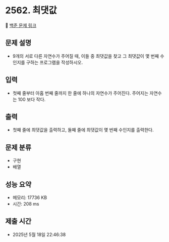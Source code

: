 # 2562. 최댓값
🔗 [백준 문제 링크](https://www.acmicpc.net/problem/2562)

## 문제 설명
- 9개의 서로 다른 자연수가 주어질 때, 이들 중 최댓값을 찾고 그 최댓값이 몇 번째 수인지를 구하는 프로그램을 작성하시오.
## 입력
- 첫째 줄부터 아홉 번째 줄까지 한 줄에 하나의 자연수가 주어진다. 주어지는 자연수는 100 보다 작다.
## 출력
- 첫째 줄에 최댓값을 출력하고, 둘째 줄에 최댓값이 몇 번째 수인지를 출력한다.
## 문제 분류
- 구현
- 배열
## 성능 요약
- 메모리: 17736 KB
- 시간: 208 ms
## 제출 시간
- 2025년 5월 18일 22:46:38